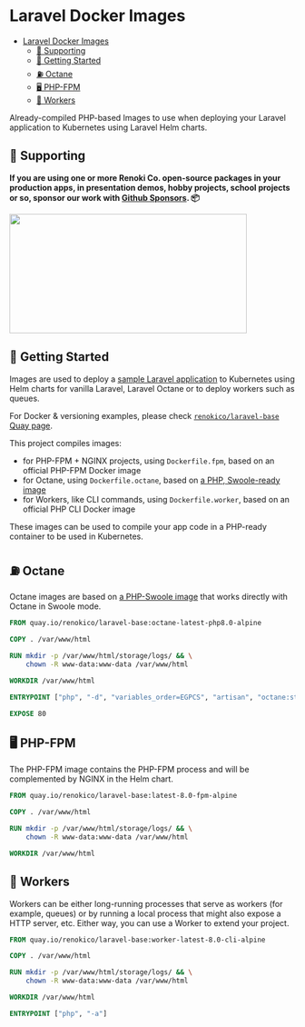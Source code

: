 Laravel Docker Images
=====================

- [Laravel Docker Images](#laravel-docker-images)
  - [🤝 Supporting](#-supporting)
  - [🚀 Getting Started](#-getting-started)
  - [⛽ Octane](#-octane)
  - [🖥 PHP-FPM](#-php-fpm)
  - [🤖 Workers](#-workers)

Already-compiled PHP-based Images to use when deploying your Laravel application to Kubernetes using Laravel Helm charts.

## 🤝 Supporting

**If you are using one or more Renoki Co. open-source packages in your production apps, in presentation demos, hobby projects, school projects or so, sponsor our work with [Github Sponsors](https://github.com/sponsors/rennokki). 📦**

[<img src="https://github-content.s3.fr-par.scw.cloud/static/32.jpg" height="210" width="418" />](https://github-content.renoki.org/github-repo/32)


## 🚀 Getting Started

Images are used to deploy a [sample Laravel application](https://github.com/renoki-co/laravel-helm-demo) to Kubernetes using Helm charts for vanilla Laravel, Laravel Octane or to deploy workers such as queues.

For Docker & versioning examples, please check [`renokico/laravel-base` Quay page](https://quay.io/repository/renokico/laravel-base).

This project compiles images:

- for PHP-FPM + NGINX projects, using `Dockerfile.fpm`, based on an official PHP-FPM Docker image
- for Octane, using `Dockerfile.octane`, based on [a PHP, Swoole-ready image](https://hub.docker.com/r/phpswoole/swoole)
- for Workers, like CLI commands, using `Dockerfile.worker`, based on an official PHP CLI Docker image

These images can be used to compile your app code in a PHP-ready container to be used in Kubernetes.

## ⛽ Octane

Octane images are based on [a PHP-Swoole image](https://hub.docker.com/r/phpswoole/swoole) that works directly with Octane in Swoole mode.

```Dockerfile
FROM quay.io/renokico/laravel-base:octane-latest-php8.0-alpine

COPY . /var/www/html

RUN mkdir -p /var/www/html/storage/logs/ && \
    chown -R www-data:www-data /var/www/html

WORKDIR /var/www/html

ENTRYPOINT ["php", "-d", "variables_order=EGPCS", "artisan", "octane:start", "--server=swoole", "--host=0.0.0.0", "--port=80"]

EXPOSE 80
```

## 🖥 PHP-FPM

The PHP-FPM image contains the PHP-FPM process and will be complemented by NGINX in the Helm chart.

```Dockerfile
FROM quay.io/renokico/laravel-base:latest-8.0-fpm-alpine

COPY . /var/www/html

RUN mkdir -p /var/www/html/storage/logs/ && \
    chown -R www-data:www-data /var/www/html

WORKDIR /var/www/html
```

## 🤖 Workers

Workers can be either long-running processes that serve as workers (for example, queues) or by running a local process that might also expose a HTTP server, etc. Either way, you can use a Worker to extend your project.

```Dockerfile
FROM quay.io/renokico/laravel-base:worker-latest-8.0-cli-alpine

COPY . /var/www/html

RUN mkdir -p /var/www/html/storage/logs/ && \
    chown -R www-data:www-data /var/www/html

WORKDIR /var/www/html

ENTRYPOINT ["php", "-a"]
```
